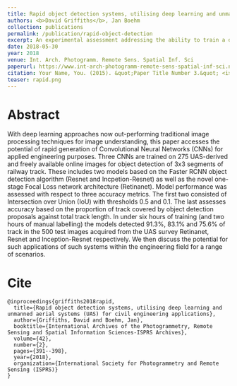 ```yaml
---
title: Rapid object detection systems, utilising deep learning and unmanned aerial systems (UAS) for civil engineering applications
authors: <b>David Griffiths</b>, Jan Boehm
collection: publications
permalink: /publication/rapid-object-detection
excerpt: An experimental assessment addressing the ability to train a deep CNN-based object detector (RetinaNet / Faster R-CNN on a low quantity of training data. Specifically in the context of repetitive features (railway track).
date: 2018-05-30
year: 2018
venue: Int. Arch. Photogramm. Remote Sens. Spatial Inf. Sci
paperurl: https://www.int-arch-photogramm-remote-sens-spatial-inf-sci.net/XLII-2/391/2018/
citation: Your Name, You. (2015). &quot;Paper Title Number 3.&quot; <i>Journal 1</i>. 1(3).
teaser: rapid.png
---
```


# Abstract

With deep learning approaches now out-performing traditional image processing techniques for image understanding, this paper accesses the potential of rapid generation of Convolutional Neural Networks (CNNs) for applied engineering purposes. Three CNNs are trained on 275 UAS-derived and freely available online images for object detection of 3x3 segments of railway track. These includes two models based on the Faster RCNN object detection algorithm (Resnet and Incpetion-Resnet) as well as the novel one-stage Focal Loss network architecture (Retinanet). Model performance was assessed with respect to three accuracy metrics. The first two consisted of Intersection over Union (IoU) with thresholds 0.5 and 0.1. The last assesses accuracy based on the proportion of track covered by object detection proposals against total track length. In under six hours of training (and two hours of manual labelling) the models detected 91.3%, 83.1% and 75.6% of track in the 500 test images acquired from the UAS survey Retinanet, Resnet and Inception-Resnet respectively. We then discuss the potential for such applications of such systems within the engineering field for a range of scenarios.


# Cite

```
@inproceedings{griffiths2018rapid,
  title={Rapid object detection systems, utilising deep learning and unmanned aerial systems (UAS) for civil engineering applications},
  author={Griffiths, David and Boehm, Jan},
  booktitle={International Archives of the Photogrammetry, Remote Sensing and Spatial Information Sciences-ISPRS Archives},
  volume={42},
  number={2},
  pages={391--398},
  year={2018},
  organization={International Society for Photogrammetry and Remote Sensing (ISPRS)}
}
```
